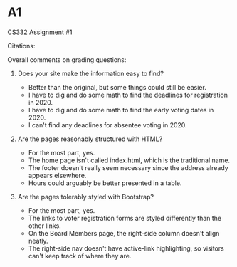 # A1
CS332 Assignment #1

Citations:

Overall comments on grading questions:

1) Does your site make the information easy to find?
    - Better than the original, but some things could still be easier.
    - I have to dig and do some math to find the deadlines for registration in 2020.
    - I have to dig and do some math to find the early voting dates in 2020.
    - I can't find any deadlines for absentee voting in 2020.

2) Are the pages reasonably structured with HTML?
    - For the most part, yes.
    - The home page isn't called index.html, which is the traditional name.
    - The footer doesn't really seem necessary since the address already appears elsewhere.
    - Hours could arguably be better presented in a table.

3) Are the pages tolerably styled with Bootstrap?
    - For the most part, yes.
    - The links to voter registration forms are styled differently than the other links.
    - On the Board Members page, the right-side column doesn't align neatly.
    - The right-side nav doesn't have active-link highlighting, so visitors can't keep track of where they are.
